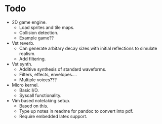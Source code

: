 # Todo
- 2D game engine.
    * Load sprites and tile maps.
    * Collision detection.
    * Example game??
- Vst reverb.
    * Can generate arbitary decay sizes with initial reflections to simulate realism.
    * Add filtering.
- Vst synth.
    * Additive synthesis of standard waveforms.
    * Filters, effects, envelopes....
    * Multiple voices???
- Micro kernel.
    * Basic I/O.
    * Syscall functionality.
- Vim based notetaking setup.
    * Based on [this](https://www.youtube.com/watch?v=wh_WGWii7UE).
    * Type up notes in readme for pandoc to convert into pdf. 
    * Require embedded latex support. 
